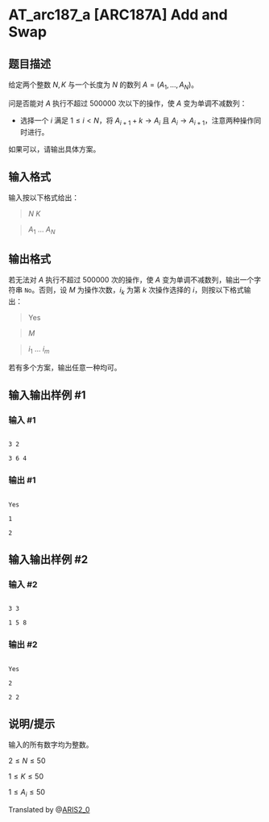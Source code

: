 # AT_arc187_a [ARC187A] Add and Swap

## 题目描述

给定两个整数 $N,K$ 与一个长度为 $N$ 的数列 $A=(A_1,\dots,A_N)$。

问是否能对 $A$ 执行不超过 $500000$ 次以下的操作，使 $A$ 变为单调不减数列：

- 选择一个 $i$ 满足 $1\le i<N$，将 $A_{i+1}+k \to A_i$ 且 $A_{i}\to A_{i+1}$，注意两种操作同时进行。

如果可以，请输出具体方案。

## 输入格式

输入按以下格式给出：

>$N$ $K$ 
>
>$A_1$ $\dots$ $A_N$

## 输出格式

若无法对 $A$ 执行不超过 $500000$ 次的操作，使 $A$ 变为单调不减数列，输出一个字符串 `No`。否则，设 $M$ 为操作次数，$i_k$ 为第 $k$ 次操作选择的 $i$，则按以下格式输出：

>Yes
>
>$M$
>
>$i_1$ $\dots$ $i_m$

若有多个方案，输出任意一种均可。

## 输入输出样例 #1

### 输入 #1

```
3 2
3 6 4
```

### 输出 #1

```
Yes
1
2
```

## 输入输出样例 #2

### 输入 #2

```
3 3
1 5 8
```

### 输出 #2

```
Yes
2
2 2
```

## 说明/提示

输入的所有数字均为整数。

$2\le N\le 50$

$1\le K\le 50$

$1\le A_i\le 50$

Translated by @[ARIS2_0](https://www.luogu.com.cn/user/1340759)